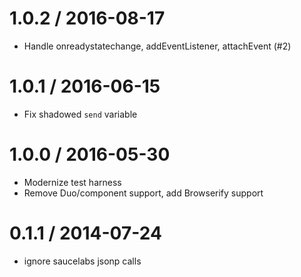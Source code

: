 
1.0.2 / 2016-08-17
==================

  * Handle onreadystatechange, addEventListener, attachEvent (#2)

1.0.1 / 2016-06-15
==================

  * Fix shadowed `send` variable

1.0.0 / 2016-05-30
==================

  * Modernize test harness 
  * Remove Duo/component support, add Browserify support

0.1.1 / 2014-07-24
==================

 * ignore saucelabs jsonp calls
